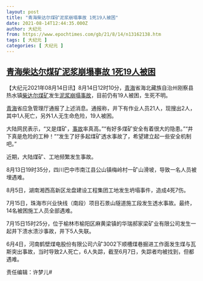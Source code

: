 ```yaml
---
layout: post
title: "青海柴达尔煤矿泥浆崩塌事故 1死19人被困"
date: 2021-08-14T12:44:35.000Z
author: 大纪元
from: https://www.epochtimes.com/gb/21/8/14/n13162138.htm
tags: [ 大纪元 ]
categories: [ 大纪元 ]
---
```

<!--1628945075000-->
[青海柴达尔煤矿泥浆崩塌事故 1死19人被困](https://www.epochtimes.com/gb/21/8/14/n13162138.htm)
------

<div>
<p>【大纪元2021年08月14日讯】8月14日12时10分，<a href="https://www.epochtimes.com/gb/tag/%E9%9D%92%E6%B5%B7.html">青海</a>省海北藏族自治州刚察县热水镇<a href="https://www.epochtimes.com/gb/tag/%E6%9F%B4%E8%BE%BE%E5%B0%94%E7%85%A4%E7%9F%BF.html">柴达尔煤矿</a>发生<a href="https://www.epochtimes.com/gb/tag/%E6%B3%A5%E6%B5%86%E5%B4%A9%E5%A1%8C.html">泥浆崩塌</a><a href="https://www.epochtimes.com/gb/tag/%E4%BA%8B%E6%95%85.html">事故</a>，目前仍有19人被困，生死不明。</p><p><a href="https://www.epochtimes.com/gb/tag/%E9%9D%92%E6%B5%B7.html">青海</a>省应急管理厅通报了上述消息。通报称，井下有作业人员21人，现搜出2人，其中1人死亡，另外1人无生命危险，19人被困。</p><p>大陆网民表示，“又是煤矿，<a href="https://www.epochtimes.com/gb/tag/%E4%BA%8B%E6%95%85.html">事故</a>率真高。”“有好多煤矿安全有着很大的隐患。”“井下真是危险的工种！”“发生了好多起煤矿透水事故了，希望建立起一些安全机制吧。”</p><p>近期，大陆煤矿、工地频繁发生事故。</p><p>8月13日19时35分，四川巴中市南江县公山镇梅岭村一矿山滑坡，导致一名人员被埋遇难。</p><p>8月5日，湖南湘西高新区龙盘建设工程集团工地发生坍塌事件，造成4死7伤。</p><p>7月15日，珠海市兴业快线（南段）项目石景山隧道施工段发生透水事故。最终，14名被困施工人员全部遇难。</p><p>7月15日15时25分，位于榆林市榆阳区麻黄梁镇的华瑞郝家梁矿业有限公司发生一起井下溃水溃沙事故，井下5人失联。</p><p>6月4日，河南鹤壁煤电股份有限公司六矿3002下顺槽煤巷掘进工作面发生煤与瓦斯突出事故，当时导致2人死亡，6人失踪，截至6月7日，失踪者均被找到，但都遇难。</p><p>责任编辑：许梦儿#</p>
</div>
